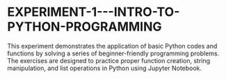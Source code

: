 # EXPERIMENT-1---INTRO-TO-PYTHON-PROGRAMMING
This experiment demonstrates the application of basic Python codes and functions by solving a series of beginner-friendly programming problems. The exercises are designed to practice proper function creation, string manipulation, and list operations in Python using Jupyter Notebook.
